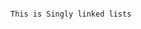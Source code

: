                                                                            This is Singly linked lists
